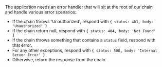 The application needs an error handler that will sit at the root of our chain 
and handle various error scenarios:

- If the chain throws 'Unauthorized', respond with `{ status: 401, body: 'Unauthorized' }`
- If the chain return null, respond with `{ status: 404, body: 'Not Found' }`
- If the chain throws something that contains a `status` field, respond with that error.
- For any other exceptions, respond with `{ status: 500, body: 'Internal Server Error' }`
- Otherwise, return the response from the chain.
